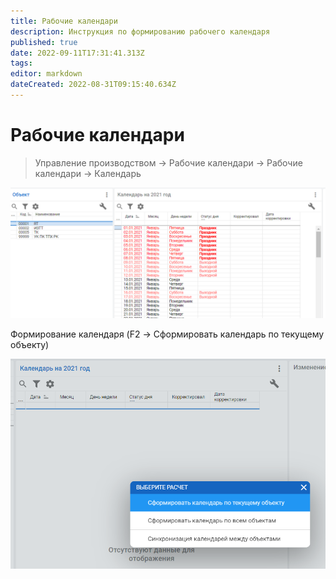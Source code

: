```yaml
---
title: Рабочие календари
description: Инструкция по формированию рабочего календаря
published: true
date: 2022-09-11T17:31:41.313Z
tags: 
editor: markdown
dateCreated: 2022-08-31T09:15:40.634Z
---
```


# Рабочие календари

>Управление производством → Рабочие календари → Рабочие календари → Календарь


![](<../../assets/image (17).png>)

Формирование календаря (F2 -> Сформировать календарь по текущему объекту)

![](<../../assets/image (100).png>)
